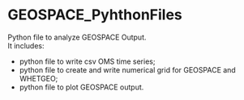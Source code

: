 # GEOSPACE_PyhthonFiles
Python file to analyze GEOSPACE Output.   
It includes:  
- python file to write csv OMS time series; 
- python file to create and write numerical grid for GEOSPACE and WHETGEO; 
- python file to plot GEOSPACE output.
